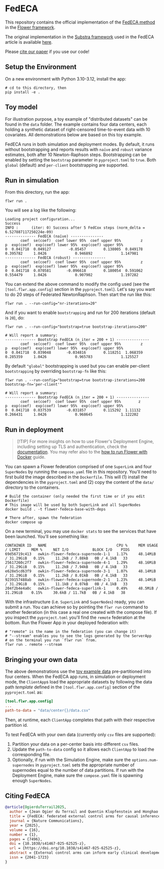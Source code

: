 # FedECA

This repository contains the official implementation of the [FedECA method](https://doi.org/10.1038/s41467-025-62525-z) in the [Flower framework](https://flower.ai/).

The original implementation in the [Substra framework](https://docs.substra.org/en/stable/) used in the FedECA article is available [here](https://github.com/owkin/fedeca).

Please [cite our paper](#citing-fedeca) if you use our code!


## Setup the Environment

On a new environment with Python 3.10-3.12, install the app:

```shell
# cd to this directory, then
pip install -e .
```


## Toy model

For illustration purpose, a toy example of "distributed datasets" can be found in the `data` folder. The example contains four data centers, each holding a synthetic dataset of right-censored time-to-event data with 10 covariates. All demonstrations below are based on this toy example.

FedECA runs in both simulation and deployment modes. By default, it runs without bootstrapping and reports results with `naïve` and `robust` variance estimates, both after 10 Newton-Raphson steps. Bootstrapping can be enabled by setting the `bootstrap` parameter in `pyproject.toml` to `true`. Both `global` (default) and `per-client` bootstrapping are supported.


## Run in simulation

From this directory, run the app:

```shell
flwr run .
```

You will see a log like the following:

```shell
Loading project configuration...
Success
INFO :      (iter: 0) Success after 5 FedCox steps (norm_delta = 6.527887117250224e-09)
-------------- FedECA (naïve) ---------------
       coef  se(coef)  coef lower 95%  coef upper 95%         z         p  exp(coef)  exp(coef) lower 95%  exp(coef) upper 95%
0  0.041718  0.049127        -0.05457        0.138005  0.849178  0.395782     1.0426             0.946892             1.147981
-------------- FedECA (robust) ---------------
       coef  se(coef)  coef lower 95%  coef upper 95%         z         p  exp(coef)  exp(coef) lower 95%  exp(coef) upper 95%
0  0.041718  0.070581       -0.096618        0.180054  0.591062  0.554479     1.0426             0.907902             1.197282
```

You can extend the above command to modify the config used (see the `[tool.flwr.app.config]` section in the `pyproject.toml`). Let's say you want to do 20 steps of Federated NewtonRaphson. Then start the run like this:

```shell
flwr run . --run-config="nr-iterations=20"
```

And if you want to enable `bootstrapping` and run for 200 iterations (default is `20`), do:

```shell
flwr run . --run-config="bootstrap=true bootstrap-iterations=200"

# Will report a summary:
-------------- Bootstrap FedECA (n_iter = 200 + 1) ---------------
       coef  se(coef)  coef lower 95%  coef upper 95%         z         p  exp(coef)  exp(coef) lower 95%  exp(coef) upper 95%
0  0.041718  0.039048       -0.034816        0.118251  1.068359  0.285359     1.0426             0.965783             1.125527
```

By default `"global"` bootstrapping is used but you can enable per-client `bootstrapping` by overriding `bootstrap-fn` like this:

```shell
flwr run . --run-config="bootstrap=true bootstrap-iterations=200 bootstrap-fn='per-client'"

# Will report a summary:
-------------- Bootstrap FedECA (n_iter = 200 + 1) ---------------
       coef  se(coef)  coef lower 95%  coef upper 95%        z         p  exp(coef)  exp(coef) lower 95%  exp(coef) upper 95%
0  0.041718  0.037539       -0.031857        0.115292  1.11132  0.266431     1.0426             0.968645             1.122202
```


## Run in deployment

> \[!TIP\]
> For more insights on how to use Flower's Deployment Engine, including setting up TLS and authentication, check the [documentation](https://flower.ai/docs/framework/deploy.html). You may refer also to the [how to run Flower with Docker](https://flower.ai/docs/framework/docker/index.html) guide.

You can spawn a Flower federation comprised of one `SuperLink` and four `SuperNodes` by running the `compose.yaml` file in this repository. You'll need to first build the image described in the `Dockerfile`. This will (1) install the dependencies in the `pyproject.toml` and (2) copy the content of the `data/` directory to the containers.

```shell
# Build the container (only needed the first time or if you edit Dockerfile)
# This image will be used by both SuperLink and all SuperNodes
docker build . -t flower-fedeca-base-with-deps

# There after, spawn the federation
docker compose up
```

On a new terminal, you may use `docker stats` to see the services that have been launched. You'll see something like:

```shell
CONTAINER ID   NAME                                CPU %     MEM USAGE / LIMIT     MEM %     NET I/O           BLOCK I/O    PIDS
69d56719c413   owkin-flower-fedeca-supernode-1-1   1.17%     48.14MiB / 31.29GiB   0.15%     11.2kB / 7.88kB   0B / 4.1kB   33
25617260c2f7   owkin-flower-fedeca-supernode-4-1   1.29%     48.16MiB / 31.29GiB   0.15%     11.2kB / 7.94kB   0B / 4.1kB   33
e628e5cd63f9   owkin-flower-fedeca-supernode-3-1   1.07%     48.14MiB / 31.29GiB   0.15%     11.2kB / 8.01kB   0B / 4.1kB   33
9239157488ab   owkin-flower-fedeca-supernode-2-1   1.23%     48.14MiB / 31.29GiB   0.15%     11.1kB / 8.07kB   0B / 4.1kB   33
204f2b4e4a0c   owkin-flower-fedeca-superlink-1     0.49%     48.5MiB / 31.29GiB    0.15%     30.6kB / 11.7kB   0B / 4.1kB   38
```

With the infrastructure (i.e. `SuperLink` and `SuperNodes`) ready, you can submit a run. You can achieve so by pointing the `flwr run` command to another federation (in this case a real one created with the compose file). If you inspect the `pyproject.toml` you'll find the `remote` federation at the bottom. Run the Flower App in your deployed federation with:

```shell
# "remote" is the name in the federation (you can change it)
# "--stream" enables you to see the logs generated by the ServerApp
# on the terminal you run `flwr run` from.
flwr run . remote --stream
```

## Bringing your own data

The above demonstrations use the [toy example data](#toy-model) pre-partitioned into four centers. When the FedECA app runs, in simulation or deployment mode, the `ClientApp`s load the appropriate datasets by following the data path _template_ defined in the `[tool.flwr.app.config]` section of the `pyproject.toml` as:

```TOML
[tool.flwr.app.config]
...
path-to-data = "data/center{}/data.csv"
```
Then, at runtime, each `ClientApp` completes that path with their respective partition id. 

To test FedECA with your own data (currently only `csv` files are supported):
1. Partition your data on a per-center basis into different `csv` files.
2. Update the `path-to-data` config so it allows each `ClientApp` to load the corresponding file.
3. Optionally, if run with the Simulation Engine, make sure the `options.num-supernodes` in `pyproject.toml` sets the appropriate number of supernodes equal to the number of data partitions. If run with the Deployment Engine, make sure the `compose.yaml` file is spawning enough `SuperNodes`.


## Citing FedECA

```bibtex
@article{OgierduTerrail2025,
  author = {Jean Ogier du Terrail and Quentin Klopfenstein and Honghao Li and Imke Mayer and Nicolas Loiseau and Mohammad Hallal and Michael Debouver and Thibault Camalon and Thibault Fouqueray and Jorge Arellano Castro and Zahia Yanes and Laëtitia Dahan and Julien Taïeb and Pierre Laurent-Puig and Jean-Baptiste Bachet and Shulin Zhao and Remy Nicolle and Jérôme Cros and Daniel Gonzalez and Robert Carreras-Torres and Adelaida Garcia Velasco and Kawther Abdilleh and Sudheer Doss and Félix Balazard and Mathieu Andreux},
  title = {FedECA: federated external control arms for causal inference with time-to-event data in distributed settings},
  journal = {Nature Communications},
  year = {2025},
  volume = {16},
  number = {1},
  pages = {7496},
  doi = {10.1038/s41467-025-62525-z},
  url = {https://doi.org/10.1038/s41467-025-62525-z},
  abstract = {External control arms can inform early clinical development of experimental drugs and provide efficacy evidence for regulatory approval. However, accessing sufficient real-world or historical clinical trials data is challenging. Indeed, regulations protecting patients’ rights by strictly controlling data processing make pooling data from multiple sources in a central server often difficult. To address these limitations, we develop a method that leverages federated learning to enable inverse probability of treatment weighting for time-to-event outcomes on separate cohorts without needing to pool data. To showcase its potential, we apply it in different settings of increasing complexity, culminating with a real-world use-case in which our method is used to compare the treatment effect of two approved chemotherapy regimens using data from three separate cohorts of patients with metastatic pancreatic cancer. By sharing our code, we hope it will foster the creation of federated research networks and thus accelerate drug development.},
  issn = {2041-1723}
}
```
